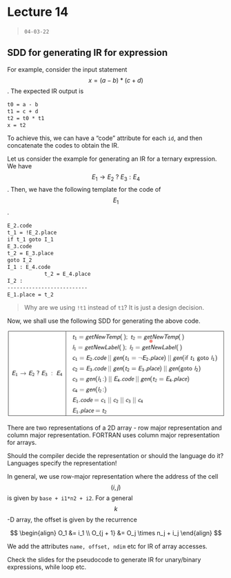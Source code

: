 # Lecture 14

> `04-03-22`

## SDD for generating IR for expression

For example, consider the input statement $$x = (a - b) * ( c+ d) $$. The expected IR output is

```
t0 = a - b
t1 = c + d
t2 = t0 * t1
x = t2
```

To achieve this, we can have a “code” attribute for each `id`, and then concatenate the codes to obtain the IR.

Let us consider the example for generating an IR for a ternary expression. We have $$E_1 \to E_2\ ?\ E_3 : E_4$$. Then, we have the following template for the code of $$E_1$$.

```
E_2.code
t_1 = !E_2.place
if t_1 goto I_1
E_3.code
t_2 = E_3.place
goto I_2
I_1 : E_4.code
			t_2 = E_4.place
I_2 :
--------------------------
E_1.place = t_2
```

>Why are we using `!t1` instead of `t1`? It is just a design decision. 

Now, we shall use the following SDD for generating the above code.

![image-20220304112033935](/assets/img/IPL/image-20220304112033935.png)

There are two representations of a 2D array - row major representation and column major representation. FORTRAN uses column major representation for arrays. 

Should the compiler decide the representation or should the language do it? Languages specify the representation!

In general, we use row-major representation where the address of the cell $$(i, j)$$ is given by `base + i1*n2 + i2`. For a general $$k$$-D array, the offset is given by the recurrence


$$
\begin{align}
O_1 &= i_1 \\
O_{j + 1} &= O_j \times n_j + i_j
\end{align}
$$


We add the attributes `name, offset, ndim` etc for IR of array accesses.

Check the slides for the pseudocode to generate IR for unary/binary expressions, while loop etc. 

